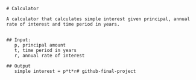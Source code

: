     # Calculator
    
    A calculator that calculates simple interest given principal, annual rate of interest and time period in years.

       
    ## Input:
       p, principal amount
       t, time period in years
       r, annual rate of interest
       
    ## Output
       simple interest = p*t*r# github-final-project
